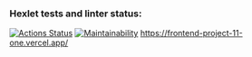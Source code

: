 ### Hexlet tests and linter status:
[![Actions Status](https://github.com/trair/frontend-project-11/workflows/hexlet-check/badge.svg)](https://github.com/trair/frontend-project-11/actions)
[![Maintainability](https://api.codeclimate.com/v1/badges/d60f60e645cabf0d8695/maintainability)](https://codeclimate.com/github/trair/frontend-project-11/maintainability)
https://frontend-project-11-one.vercel.app/